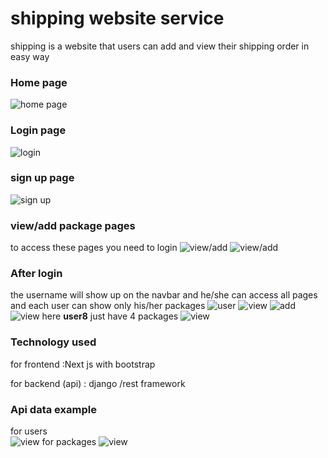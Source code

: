 <!-- This is a [Next.js](https://nextjs.org/) project bootstrapped with [`create-next-app`](https://github.com/vercel/next.js/tree/canary/packages/create-next-app).

## Getting Started

First, run the development server:

```bash
npm run dev
# or
yarn dev
```

Open [http://localhost:3000](http://localhost:3000) with your browser to see the result.

You can start editing the page by modifying `pages/index.js`. The page auto-updates as you edit the file.

[API routes](https://nextjs.org/docs/api-routes/introduction) can be accessed on [http://localhost:3000/api/hello](http://localhost:3000/api/hello). This endpoint can be edited in `pages/api/hello.js`.

The `pages/api` directory is mapped to `/api/*`. Files in this directory are treated as [API routes](https://nextjs.org/docs/api-routes/introduction) instead of React pages.

## Learn More

To learn more about Next.js, take a look at the following resources:

- [Next.js Documentation](https://nextjs.org/docs) - learn about Next.js features and API.
- [Learn Next.js](https://nextjs.org/learn) - an interactive Next.js tutorial.

You can check out [the Next.js GitHub repository](https://github.com/vercel/next.js/) - your feedback and contributions are welcome!

## Deploy on Vercel

The easiest way to deploy your Next.js app is to use the [Vercel Platform](https://vercel.com/new?utm_medium=default-template&filter=next.js&utm_source=create-next-app&utm_campaign=create-next-app-readme) from the creators of Next.js.

Check out our [Next.js deployment documentation](https://nextjs.org/docs/deployment) for more details. -->
# shipping website service

shipping is a website that users can add and view their shipping order in easy way

### Home page

 ![home page](/pic/homepic.png "1")

### Login page

 ![login](/pic/login.png "2")

### sign up page

 ![sign up](/pic/signup.png "3")

### view/add package pages

 to access these pages you need to login
 ![view/add](/pic/add.png "4")
 ![view/add](/pic/view.png "5")

### After login 
the username will show up on the navbar 
and he/she can access all pages and each user can show only his/her packages 
![user](/pic/ahmad.png "6")
![view](/pic/homel.png "9")
![add](/pic/addl.png "7")
![view](/pic/viewl.png "8")
here **user8** just have 4 packages 
![view](/pic/user2.png "12")

### Technology used
for frontend :Next js with bootstrap

for backend (api) : django /rest framework 

### **Api data example** 
for users     
![view](/pic/api2.png "11")
for packages
![view](/pic/api1.png "10")